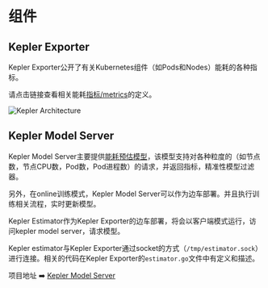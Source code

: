 # 组件

## Kepler Exporter
Kepler Exporter公开了有关Kubernetes组件（如Pods和Nodes）能耗的各种指标。

请点击链接查看相关能耗[指标/metrics](design/metrics.md)的定义。

![Kepler Architecture](https://raw.githubusercontent.com/sustainable-computing-io/kepler/main/doc/kepler-arch.png)

## Kepler Model Server
Kepler Model Server主要提供[能耗预估模型](kepler_model_server/power_estimation.md)，该模型支持对各种粒度的（如节点数，节点CPU数，Pod数，Pod进程数）的请求，并返回指标，精准性模型过滤器。

另外，在online训练模式，Kepler Model Server可以作为边车部署。并且执行训练相关流程，实时更新模型。

Kepler Estimator作为Kepler Exporter的边车部署，将会以客户端模式运行，访问kepler model server，请求模型。

Kepler estimator与Kepler Exporter通过socket的方式（`/tmp/estimator.sock`）进行连接。相关的代码在Kepler Exporter的`estimator.go`文件中有定义和描述。

项目地址 ➡️ [Kepler Model Server](https://github.com/sustainable-computing-io/kepler-model-server)
